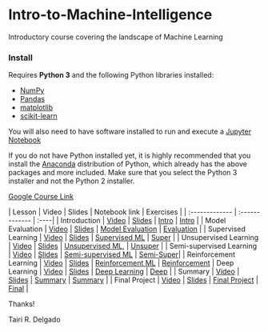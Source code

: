 # Intro-to-Machine-Intelligence
Introductory course covering the landscape of Machine Learning

### Install

Requires **Python 3** and the following Python libraries installed:

- [NumPy](http://www.numpy.org/)
- [Pandas](http://pandas.pydata.org/)
- [matplotlib](http://matplotlib.org/)
- [scikit-learn](http://scikit-learn.org/stable/)

You will also need to have software installed to run and execute a [Jupyter Notebook](http://ipython.org/notebook.html)

If you do not have Python installed yet, it is highly recommended that you install the [Anaconda](http://continuum.io/downloads) distribution of Python, which already has the above packages and more included. Make sure that you select the Python 3 installer and not the Python 2 installer.

[Google Course Link](https://classroom.google.com/c/MTE0OTE5NTA1NjNa)

| Lesson         | Video         | Slides         | Notebook link         | Exercises |
| :------------- | :------------- | :----| 
| Introduction | [Video]() | [Slides]() | [Intro](http://name.ipynb) | [Intro](http://name.ipynb) |
| Model Evaluation | [Video]() | [Slides]() | [Model Evaluation](http://name.ipynb) | [Evaluation](http://name.ipynb) |
| Supervised Learning | [Video]() | [Slides]() | [Supervised ML](http://name.ipynb) | [Super](http://name.ipynb) |
| Unsupervised Learning | [Video]() | [Slides]() | [Unsupervised ML](http://name.ipynb), | [Unsuper](http://name.ipynb) |
| Semi-supervised Learning | [Video]() | [Slides]() | [Semi-supervised ML](http://name.ipynb) | [Semi-Super](http://name.ipynb)|
| Reinforcement Learning | [Video]() | [Slides]() | [Reinforcement ML](http://name.ipynb) | [Reinforcement](http://name.ipynb)
| Deep Learning | [Video]() | [Slides]() | [Deep Learning](http://name.ipynb) | [Deep](http://name.ipynb) |
| Summary | [Video]() | [Slides]() | [Summary](http://name.ipynb) | [Summary](http://name.ipynb) |
| Final Project | [Video]() | [Slides]() | [Final Project](http://name.ipynb) | [Final](http://name.ipynb) |

Thanks!

Tairi R. Delgado
